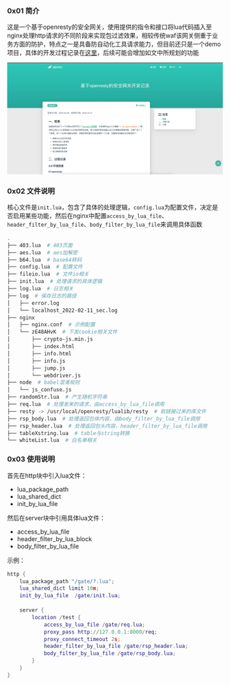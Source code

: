 ### 0x01 简介

这是一个基于openresty的安全网关，使用提供的指令和接口将lua代码插入至nginx处理http请求的不同阶段来实现包过滤效果，相较传统waf该网关侧重于业务方面的防护，特点之一是具备防自动化工具请求能力，但目前还只是一个demo项目，具体的开发过程记录在[这里](https://ainrm.cn/2022/safegate.html)，后续可能会增加如文中所规划的功能

![ainrm@20220211170151](./tu/ainrm@20220211170151.webp)

### 0x02 文件说明

核心文件是`init.lua`，包含了具体的处理逻辑，`config.lua`为配置文件，决定是否启用某些功能，然后在nginx中配置`access_by_lua_file`、`header_filter_by_lua_file`、`body_filter_by_lua_file`来调用具体函数

```bash
.
├── 403.lua  # 403页面
├── aes.lua  # aes加解密
├── b64.lua  # base64转码
├── config.lua  # 配置文件
├── fileio.lua  # 文件io相关
├── init.lua  # 处理请求的具体逻辑
├── log.lua  # 日志相关
├── log  # 保存日志的路径
│   ├── error.log
│   └── localhost_2022-02-11_sec.log
├── nginx
│   ├── nginx.conf  # 示例配置
│   └── zE48AHvK  # 下发cookie相关文件
│       ├── crypto-js.min.js
│       ├── index.html
│       ├── info.html
│       ├── info.js
│       ├── jump.js
│       └── webdriver.js
├── node  # babel混淆规则
│   └── js_confuse.js
├── randomStr.lua  # 产生随机字符串
├── req.lua  # 处理发来的请求，由access_by_lua_file调用
├── resty -> /usr/local/openresty/lualib/resty  # 软链接过来的库文件
├── rsp_body.lua  # 处理返回包体内容，由body_filter_by_lua_file调用
├── rsp_header.lua  # 处理返回包头内容，header_filter_by_lua_file调用
├── tableXstring.lua  # table与string转换
└── whiteList.lua  # 白名单相关
```

### 0x03 使用说明

首先在http块中引入lua文件：

- lua_package_path
- lua_shared_dict
- init_by_lua_file

然后在server块中引用具体lua文件：

- access_by_lua_file
- header_filter_by_lua_block
- body_filter_by_lua_file

示例：

```lua
http {
    lua_package_path "/gate/?.lua";
    lua_shared_dict limit 10m;
    init_by_lua_file  /gate/init.lua;

    server {
        location /test {
            access_by_lua_file /gate/req.lua;
            proxy_pass http://127.0.0.1:8000/req;
            proxy_connect_timeout 2s;
            header_filter_by_lua_file /gate/rsp_header.lua;
            body_filter_by_lua_file /gate/rsp_body.lua;
        }
    }
}
```

